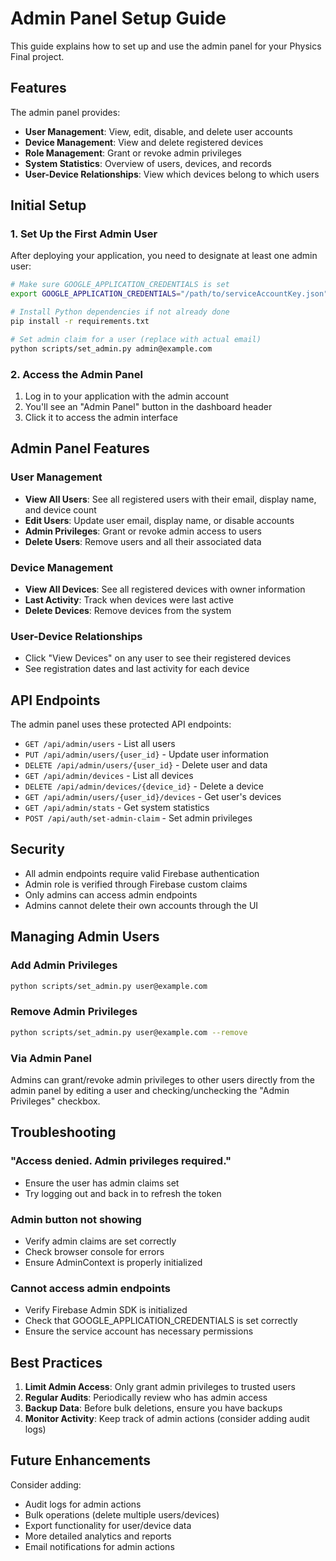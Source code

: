 # Admin Panel Setup Guide

This guide explains how to set up and use the admin panel for your Physics Final project.

## Features

The admin panel provides:
- **User Management**: View, edit, disable, and delete user accounts
- **Device Management**: View and delete registered devices
- **Role Management**: Grant or revoke admin privileges
- **System Statistics**: Overview of users, devices, and records
- **User-Device Relationships**: View which devices belong to which users

## Initial Setup

### 1. Set Up the First Admin User

After deploying your application, you need to designate at least one admin user:

```bash
# Make sure GOOGLE_APPLICATION_CREDENTIALS is set
export GOOGLE_APPLICATION_CREDENTIALS="/path/to/serviceAccountKey.json"

# Install Python dependencies if not already done
pip install -r requirements.txt

# Set admin claim for a user (replace with actual email)
python scripts/set_admin.py admin@example.com
```

### 2. Access the Admin Panel

1. Log in to your application with the admin account
2. You'll see an "Admin Panel" button in the dashboard header
3. Click it to access the admin interface

## Admin Panel Features

### User Management
- **View All Users**: See all registered users with their email, display name, and device count
- **Edit Users**: Update user email, display name, or disable accounts
- **Admin Privileges**: Grant or revoke admin access to users
- **Delete Users**: Remove users and all their associated data

### Device Management
- **View All Devices**: See all registered devices with owner information
- **Last Activity**: Track when devices were last active
- **Delete Devices**: Remove devices from the system

### User-Device Relationships
- Click "View Devices" on any user to see their registered devices
- See registration dates and last activity for each device

## API Endpoints

The admin panel uses these protected API endpoints:

- `GET /api/admin/users` - List all users
- `PUT /api/admin/users/{user_id}` - Update user information
- `DELETE /api/admin/users/{user_id}` - Delete user and data
- `GET /api/admin/devices` - List all devices
- `DELETE /api/admin/devices/{device_id}` - Delete a device
- `GET /api/admin/users/{user_id}/devices` - Get user's devices
- `GET /api/admin/stats` - Get system statistics
- `POST /api/auth/set-admin-claim` - Set admin privileges

## Security

- All admin endpoints require valid Firebase authentication
- Admin role is verified through Firebase custom claims
- Only admins can access admin endpoints
- Admins cannot delete their own accounts through the UI

## Managing Admin Users

### Add Admin Privileges
```bash
python scripts/set_admin.py user@example.com
```

### Remove Admin Privileges
```bash
python scripts/set_admin.py user@example.com --remove
```

### Via Admin Panel
Admins can grant/revoke admin privileges to other users directly from the admin panel by editing a user and checking/unchecking the "Admin Privileges" checkbox.

## Troubleshooting

### "Access denied. Admin privileges required."
- Ensure the user has admin claims set
- Try logging out and back in to refresh the token

### Admin button not showing
- Verify admin claims are set correctly
- Check browser console for errors
- Ensure AdminContext is properly initialized

### Cannot access admin endpoints
- Verify Firebase Admin SDK is initialized
- Check that GOOGLE_APPLICATION_CREDENTIALS is set correctly
- Ensure the service account has necessary permissions

## Best Practices

1. **Limit Admin Access**: Only grant admin privileges to trusted users
2. **Regular Audits**: Periodically review who has admin access
3. **Backup Data**: Before bulk deletions, ensure you have backups
4. **Monitor Activity**: Keep track of admin actions (consider adding audit logs)

## Future Enhancements

Consider adding:
- Audit logs for admin actions
- Bulk operations (delete multiple users/devices)
- Export functionality for user/device data
- More detailed analytics and reports
- Email notifications for admin actions